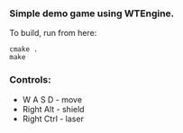 ### Simple demo game using WTEngine.

To build, run from here:
```
cmake .
make
```

### Controls:
 - W A S D - move
 - Right Alt - shield
 - Right Ctrl - laser
